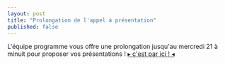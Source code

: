 ```yaml
---
layout: post
title: "Prolongation de l'appel à présentation"
published: false
---
```


L'équipe programme vous offre une prolongation jusqu'au mercredi 21 à minuit pour proposer vos présentations !
[▸ c'est par ici ! ◂](http://conf.qgis.osgeo.fr/presentation.html)
